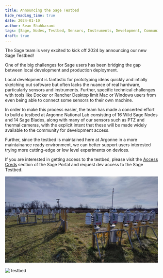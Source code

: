 ```yaml
---
title: Announcing the Sage Testbed
hide_reading_time: true
date: 2024-01-10
author: Sean Shahkarami
tags: [Sage, Nodes, Testbed, Sensors, Instruments, Development, Community]
draft: true
---
```


The Sage team is very excited to kick off 2024 by announcing our new Sage Testbed!

<!--truncate-->

One of the big challenges for Sage users has been bridging the gap between local development and production deployment.

Local development is fantastic for prototyping ideas quickly and intially sketching out software but often lacks the nuance of real hardware, particularly sensors and instruments. Further, specific technical challenges with tools like Docker or Rancher Desktop limit Mac or Windows users from even being able to connect some sensors to their own machine.

In order to make this process easier, the team has made a concerted effort to build a testbed at Argonne National Lab consisting of 16 Wild Sage Nodes and 14 Sage Blades, along with many of our sensors such as PTZ and thermal cameras, with the explicit intent that these will be made widely available to the community for development access.

Further, since the testbed is maintained here at Argonne in a more maintainance ready environment, we can better support users interested trying more cutting-edge or low level experiments on devices.

If you are interested in getting access to the testbed, please visit the [Access Creds](https://portal.sagecontinuum.org/account/access) section of the Sage Portal and request dev access to the Sage Testbed.

![Testbed](./img/sage-testbed/wide.jpg)

![Testbed](./img/sage-testbed/sunset.jpg)
